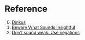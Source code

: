 # Reference

0. [Dinkus](https://en.wikipedia.org/wiki/Dinkus)
0. [Beware What Sounds Insightful](https://commoncog.com/beware-what-sounds-insightful/)
0. [Don’t sound weak. Use negations](https://tips.ariyh.com/p/negations-increase-engagement?triedSigningIn=true)

